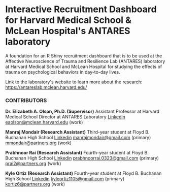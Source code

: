 # Interactive Recruitment Dashboard for Harvard Medical School & McLean Hospital's ANTARES laboratory
A foundation for an R Shiny recruitment dashboard that is to be used at the Affective Neuroscience of Trauma and Resilience Lab (ANTARES) laboratory at Harvard Medical School and McLean Hospital for studying the effects of trauma on psychological behaviors in day-to-day lives.

Link to the laboratory's website to learn more about the research:
https://antareslab.mclean.harvard.edu/

### CONTRIBUTORS

**Dr. Elizabeth A. Olson, Ph.D. (Supervisor)**
Assistant Professor at Harvard Medical School
Director at ANTARES Laboratory
[Linkedin](https://www.linkedin.com/in/elizabeth-olson-522a3564/)
eaolson@mclean.harvard.edu (work)

**Manraj Mondair (Research Assistant)**
Third-year student at Floyd B. Buchanan High School
[Linkedin](https://www.linkedin.com/in/manrajmondair/)
manrajmondair@gmail.com (primary) mmondair@partners.org (work)

**Prabhnoor Rai (Research Assistant)**
Fourth-year student at Floyd B. Buchanan High School
[Linkedin](https://www.linkedin.com/in/prabhnoor-rai-78a906242/)
prabhnoorrai.0323@gmail.com (primary) prai2@partners.org (work)

**Kyle Ortiz (Research Assistant)**
Fourth-year student at Floyd B. Buchanan High School
[Linkedin](https://www.linkedin.com/in/kyleortiz17/)
kyleortiz1105@gmail.com (primary) kortiz6@partners.org (work)
